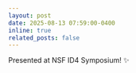 ```yaml
---
layout: post
date: 2025-08-13 07:59:00-0400
inline: true
related_posts: false
---
```


Presented at NSF ID4 Symposium! :sparkles:
